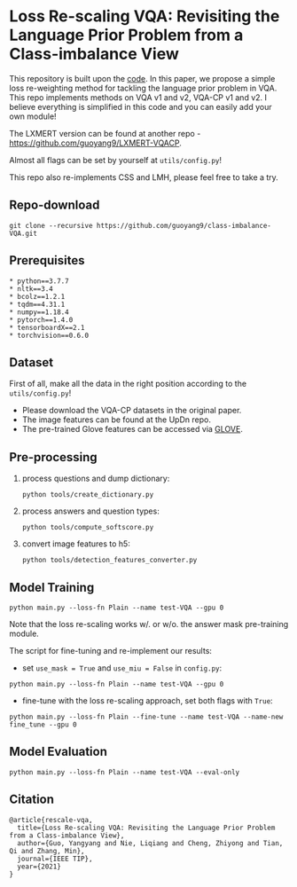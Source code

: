 # Loss Re-scaling VQA: Revisiting the Language Prior Problem from a Class-imbalance View
This repository is built upon the [code](https://github.com/hengyuan-hu/bottom-up-attention-vqa). In this paper, we propose a simple loss re-weighting method for tackling the language prior problem in VQA. This repo implements methods on VQA v1 and v2, VQA-CP v1 and v2. I believe everything is simplified in this code and you can easily add your own module! 

The LXMERT version can be found at another repo - https://github.com/guoyang9/LXMERT-VQACP.

Almost all flags can be set by yourself at `utils/config.py`!

This repo also re-implements CSS and LMH, please feel free to take a try. 

## Repo-download
```
git clone --recursive https://github.com/guoyang9/class-imbalance-VQA.git
```
## Prerequisites
    * python==3.7.7
    * nltk==3.4
    * bcolz==1.2.1
    * tqdm==4.31.1
    * numpy==1.18.4
    * pytorch==1.4.0
    * tensorboardX==2.1
    * torchvision==0.6.0
## Dataset
First of all, make all the data in the right position according to the `utils/config.py`!

* Please download the VQA-CP datasets in the original paper.
* The image features can be found at the UpDn repo.
* The pre-trained Glove features can be accessed via [GLOVE](https://nlp.stanford.edu/projects/glove/).


## Pre-processing

1. process questions and dump dictionary:
    ```
    python tools/create_dictionary.py
    ```

2. process answers and question types:

    ```
    python tools/compute_softscore.py
    ```
3. convert image features to h5:
    ```
    python tools/detection_features_converter.py 
    ```
## Model Training
```
python main.py --loss-fn Plain --name test-VQA --gpu 0
```
Note that the loss re-scaling works w/. or w/o. the answer mask pre-training module.

The script for fine-tuning and re-implement our results:
- set `use_mask = True` and `use_miu = False` in `config.py`:
```
python main.py --loss-fn Plain --name test-VQA --gpu 0
```
- fine-tune with the loss re-scaling approach, set both flags with `True`:
```
python main.py --loss-fn Plain --fine-tune --name test-VQA --name-new fine_tune --gpu 0
```

## Model Evaluation
```
python main.py --loss-fn Plain --name test-VQA --eval-only
```
## Citation
```
@article{rescale-vqa,
  title={Loss Re-scaling VQA: Revisiting the Language Prior Problem from a Class-imbalance View},
  author={Guo, Yangyang and Nie, Liqiang and Cheng, Zhiyong and Tian, Qi and Zhang, Min},
  journal={IEEE TIP},
  year={2021}
}
```
```